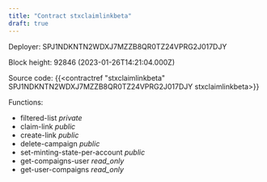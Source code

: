 ```yaml
---
title: "Contract stxclaimlinkbeta"
draft: true
---
```

Deployer: SPJ1NDKNTN2WDXJ7MZZB8QR0TZ24VPRG2J017DJY


 



Block height: 92846 (2023-01-26T14:21:04.000Z)

Source code: {{<contractref "stxclaimlinkbeta" SPJ1NDKNTN2WDXJ7MZZB8QR0TZ24VPRG2J017DJY stxclaimlinkbeta>}}

Functions:

* filtered-list _private_
* claim-link _public_
* create-link _public_
* delete-campaign _public_
* set-minting-state-per-account _public_
* get-compaigns-user _read_only_
* get-user-compaigns _read_only_
